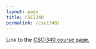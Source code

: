 ```yaml
---
layout: page
title: CSCI340
permalink: /csci340/
---
```


Link to the <a href="https://hendrix-cs.github.io/csci340/index.html">CSCI340 course page.</a>
